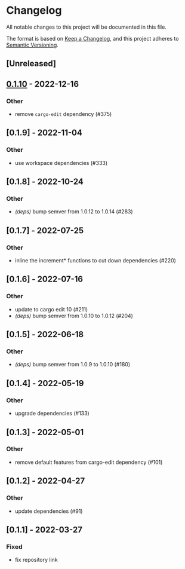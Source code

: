 # Changelog
All notable changes to this project will be documented in this file.

The format is based on [Keep a Changelog](https://keepachangelog.com/en/1.0.0/),
and this project adheres to [Semantic Versioning](https://semver.org/spec/v2.0.0.html).

## [Unreleased]

## [0.1.10](https://github.com/MarcoIeni/release-plz/compare/next_version-v0.1.9...next_version-v0.1.10) - 2022-12-16

### Other
- remove `cargo-edit` dependency (#375)

## [0.1.9] - 2022-11-04

### Other
- use workspace dependencies (#333)

## [0.1.8] - 2022-10-24

### Other
- *(deps)* bump semver from 1.0.12 to 1.0.14 (#283)

## [0.1.7] - 2022-07-25

### Other
- inline the increment* functions to cut down dependencies (#220)

## [0.1.6] - 2022-07-16

### Other
- update to cargo edit 10 (#211)
- *(deps)* bump semver from 1.0.10 to 1.0.12 (#204)

## [0.1.5] - 2022-06-18

### Other
- *(deps)* bump semver from 1.0.9 to 1.0.10 (#180)

## [0.1.4] - 2022-05-19

### Other
- upgrade dependencies (#133)

## [0.1.3] - 2022-05-01

### Other
- remove default features from cargo-edit dependency (#101)

## [0.1.2] - 2022-04-27

### Other
- update dependencies (#91)

## [0.1.1] - 2022-03-27

### Fixed
- fix repository link
